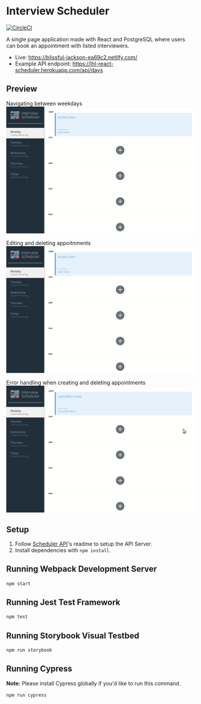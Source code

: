 # Interview Scheduler

[![CircleCI](https://circleci.com/gh/thelittleblacksmith/scheduler.svg?style=shield)](https://circleci.com/gh/thelittleblacksmith/scheduler)

A single page application made with React and PostgreSQL where users can book an appointment with listed interviewers.

- Live: https://blissful-jackson-ea69c2.netlify.com/
- Example API endpoint: https://lhl-react-scheduler.herokuapp.com/api/days

## Preview

Navigating between weekdays
![Navigating between days](./docs/scheduler-01.gif)

Editing and deleting appoitnments
![Editing and Deleting Appointments](./docs/scheduler-02.gif)

Error handling when creating and deleting appointments
![Error Handling](./docs/scheduler-03.gif)

## Setup

1. Follow [Scheduler API](https://github.com/lighthouse-labs/scheduler-api)'s readme to setup the API Server.
1. Install dependencies with `npm install`.

## Running Webpack Development Server

```sh
npm start
```

## Running Jest Test Framework

```sh
npm test
```

## Running Storybook Visual Testbed

```sh
npm run storybook
```

## Running Cypress

**Note:** Please install Cypress globally if you'd like to run this command.

```sh
npm run cypress
```
